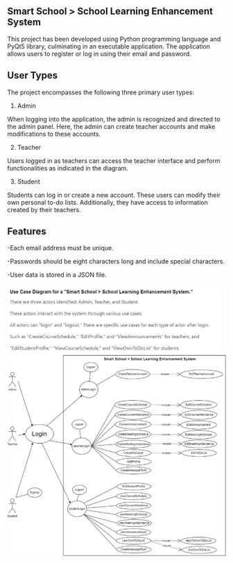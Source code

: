 Smart School > School Learning Enhancement System
-------------------------
This project has been developed using Python programming language and PyQt5 library, culminating in an executable application. The application allows users to register or log in using their email and password.

User Types
--
The project encompasses the following three primary user types:

1. Admin

When logging into the application, the admin is recognized and directed to the admin panel. Here, the admin can create teacher accounts and make modifications to these accounts.

2. Teacher

Users logged in as teachers can access the teacher interface and perform functionalities as indicated in the diagram.

3. Student

Students can log in or create a new account. These users can modify their own personal to-do lists. Additionally, they have access to information created by their teachers.

Features
--------
-Each email address must be unique.

-Passwords should be eight characters long and include special characters.

-User data is stored in a JSON file.

![project uml diagram](Use_Case_diagram_SmartSchool.jpg)


